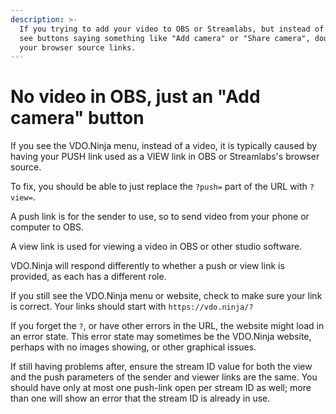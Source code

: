 ```yaml
---
description: >-
  If you trying to add your video to OBS or Streamlabs, but instead of video you
  see buttons saying something like "Add camera" or "Share camera", double check
  your browser source links.
---
```


# No video in OBS, just an "Add camera" button

If you see the VDO.Ninja menu, instead of a video, it is typically caused by having your PUSH link used as a VIEW link in OBS or Streamlabs's browser source.

To fix, you should be able to just replace the `?push=` part of the URL with `?view=`.

A push link is for the sender to use, so to send video from your phone or computer to OBS.

A view link is used for viewing a video in OBS or other studio software.

VDO.Ninja will respond differently to whether a push or view link is provided, as each has a different role.

If you still see the VDO.Ninja menu or website, check to make sure your link is correct. Your links should start with `https://vdo.ninja/?`

If you forget the `?`, or have other errors in the URL, the website might load in an error state. This error state may sometimes be the VDO.Ninja website, perhaps with no images showing, or other graphical issues.

If still having problems after, ensure the stream ID value for both the view and the push parameters of the sender and viewer links are the same. You should have only at most one push-link open per stream ID as well; more than one will show an error that the stream ID is already in use.
